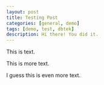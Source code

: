 ```yaml
---
layout: post
title: Testing Post
categories: [general, demo]
tags: [demo, test, dbtek]
description: Hi there! You did it.
---
```


This is text.

This is more text.

I guess this is even more text.
